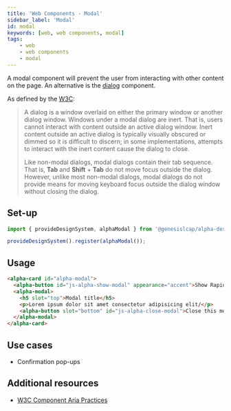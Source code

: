 ```yaml
---
title: 'Web Components - Modal'
sidebar_label: 'Modal'
id: modal
keywords: [web, web components, modal]
tags:
    - web
    - web components
    - modal
---
```


A modal component will prevent the user from interacting with other content on the page. An alternative is the [dialog](../../../../web/web-components/interaction/dialog/) component.

As defined by the [W3C](https://w3c.github.io/aria-practices/#dialog_modal):

> A dialog is a window overlaid on either the primary window or another dialog window. Windows under a modal dialog are inert. That is, users cannot interact with content outside an active dialog window. Inert content outside an active dialog is typically visually obscured or dimmed so it is difficult to discern; in some implementations, attempts to interact with the inert content cause the dialog to close.
>
> Like non-modal dialogs, modal dialogs contain their tab sequence. That is, **Tab** and **Shift** + **Tab** do not move focus outside the dialog. However, unlike most non-modal dialogs, modal dialogs do not provide means for moving keyboard focus outside the dialog window without closing the dialog.

## Set-up

```ts
import { provideDesignSystem, alphaModal } from '@genesislcap/alpha-design-system';

provideDesignSystem().register(alphaModal());
```

## Usage

```html
<alpha-card id="alpha-modal">
  <alpha-button id="js-alpha-show-modal" appearance="accent">Show Rapid Modal</alpha-button>
  <alpha-modal>
    <h5 slot="top">Modal title</h5>
    <p>Lorem ipsum dolor sit amet consectetur adipisicing elit/</p> 
    <alpha-button slot="bottom" id="js-alpha-close-modal">Close this modal</alpha-button>
  </alpha-modal>
</alpha-card>
```

## Use cases

* Confirmation pop-ups

## Additional resources

- [W3C Component Aria Practices](https://w3c.github.io/aria-practices/#dialog_modal)
